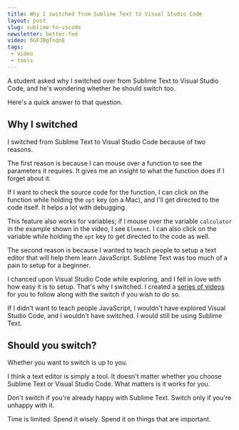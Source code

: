 ```yaml
---
title: Why I switched from Sublime Text to Visual Studio Code
layout: post
slug: sublime-to-vscode
newsletter: better-fed
video: 6GFJBgTnqnE
tags:
 - video
 - tools
---
```


A student asked why I switched over from Sublime Text to Visual Studio Code, and he's wondering whether he should switch too.

Here's a quick answer to that question.

<!--more-->

## Why I switched

I switched from Sublime Text to Visual Studio Code because of two reasons.

The first reason is because I can mouse over a function to see the parameters it requires. It gives me an insight to what the function does if I forget about it.

If I want to check the source code for the function, I can click on the function while holding the `opt` key (on a Mac), and I'll get directed to the code itself. It helps a lot with debugging.

This feature also works for variables; if I mouse over the variable `calculator` in the example shown in the video, I see `Element`. I can also click on the variable while holding the `opt` key to get directed to the code as well.

The second reason is because I wanted to teach people to setup a text editor that will help them learn JavaScript. Sublime Text was too much of a pain to setup for a beginner.

I chanced upon Visual Studio Code while exploring, and I fell in love with how easy it is to setup. That's why I switched. I created a [series of videos]() for you to follow along with the switch if you wish to do so.

If I didn't want to teach people JavaScript, I wouldn't have explored Visual Studio Code, and I wouldn't have switched. I would still be using Sublime Text.

## Should you switch?

Whether you want to switch is up to you.

I think a text editor is simply a tool. It doesn't matter whether you choose Sublime Text or Visual Studio Code. What matters is it works for you.

Don't switch if you're already happy with Sublime Text. Switch only if you're unhappy with it.

Time is limited. Spend it wisely. Spend it on things that are important.
